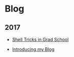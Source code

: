 # Blog 

## 2017

* [Shell Tricks in Grad School](blog/2017/2017-04-05-shell-tricks-year-one.md)

* [Introducing my Blog](blog/2017/2017-01-01-my-blog.md)
